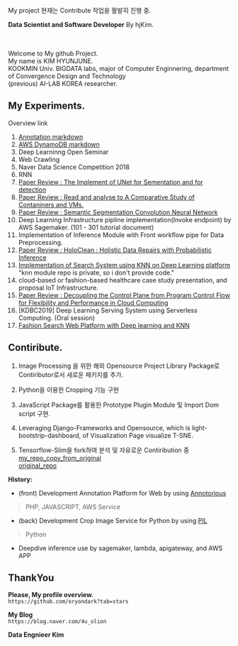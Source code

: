 My project
현재는 Contribute 작업을 활발히 진행 중.

**Data Scientist and Software Developer**
By hjKim.

<br>
<br>
Welcome to My github Project.<br>
My name is KIM HYUNJUNE.<br>
KOOKMIN Univ. BIGDATA labs, major of Computer Enginnering, department of Convergence Design and Technology<br>
(previous) AI-LAB KOREA researcher.
<br>

My Experiments.
-
Overview link

1. [Annotation markdown][1]
2. [AWS DynamoDB markdown][2]
3. Deep Learninng Open Seminar
4. Web Crawling
5. Naver Data Science Competition 2018
6. RNN
7. [Paper Review : The Implement of UNet for Sementation and for detection](https://blog.naver.com/4u_olion/221351002145)
8. [Paper Review : Read and analyse to A Comparative Study of Contaniners and VMs.](https://blog.naver.com/4u_olion/221371562138)
9. [Paper Review : Semantic Segmentation Convolution Neural Network](https://m.blog.naver.com/PostView.nhn?blogId=4u_olion&logNo=221389158208&navType=tl)
10. Deep Learning Infrastructure pipline implementation(Invoke endpoint) by AWS Sagemaker. (101 - 301 tutorial document)
11. Implementation of Inference Module with Front workflow pipe for Data Preprocessing.
12. [Paper Review : HoloClean : Holistic Data Repairs with Probabilistic Inference](https://blog.naver.com/4u_olion/221445442646)
13. [Implementation of Search System using KNN on Deep Learning platform](https://github.com/oryondark/StarAdmin-Free-Bootstrap-Admin-Template/blob/master/src/demo_1/index.html)<br>
"knn module repo is private, so i don't provide code."
14. cloud-based or fashion-based healthcare case study presentation, and proposal IoT Infrastructure.
15. [Paper Review : Decoupling the Control Plane from Program Control Flow for Flexibility and Performance in Cloud Computing ]()
16. [KDBC2019] Deep Learning Serving System using Serverless Computing. (Oral session)
15. [Fashion Search Web Platform with Deep learning and KNN](https://github.com/oryondark/StarAdmin-Free-Bootstrap-Admin-Template)


[1]:https://github.com/oryondark/-/tree/master/Annotation
[2]:https://github.com/oryondark/-/tree/master/AWS_DynamoDB


Contiribute.
--------

1. Image Processing 을 위한 해외 Opensource Project Library Package로 Contiributor로서 새로운 패키지를 추가.

2. Python을 이용한 Cropping 기능 구현

3. JavaScript Package를 활용한 Prototype Plugin Module 및 Import Dom script 구현.

4. Leveraging Django-Frameworks and Opensource, which is light-bootstrip-dashboard, of Visualization Page visualize T-SNE.

5. Tensorflow-Slim을 fork하여 분석 및 자유로운 Contiribution 중 <br>
   [my_repo_copy_from_original](https://github.com/oryondark/models) <br>
   [original_repo](https://github.com/tensorflow/models)

**History:**
  * (front) Development Annotation Platform for Web by using [Annotorious] 
   > PHP, JAVASCRIPT, AWS Service
   
  * (back) Development Crop Image Service for Python by using [PIL]
   > Python
  
  * Deepdive inference use by sagemaker, lambda, apigateway, and AWS APP

  
ThankYou
--------

**Please, My profile overview.**<br>
``` https://github.com/oryondark?tab=stars ```

**My Blog**<br>
``` https://blog.naver.com/4u_olion ```

**Data Engnieer Kim**

[Annotorious]:https://github.com/annotorious/annotorious
[PIL]:https://pillow.readthedocs.io/en/5.1.x/
